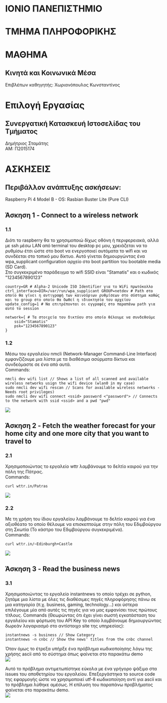 # ΙΟΝΙΟ ΠΑΝΕΠΙΣΤΗΜΙΟ 


# ΤΜΗΜΑ ΠΛΗΡΟΦΟΡΙΚΗΣ 


# ΜΑΘΗΜΑ
## Κινητά και Κοινωνικά Μέσα
 
Επιβλέπων καθηγητής: Χωριανόπουλος Κωνσταντίνος 


# Επιλογή Εργασίας
## Συνεργατική Κατασκευή Ιστοσελίδας του Τμήματος

Δημήτριος Σταμάτης <br>
ΑΜ: Π2015174

# ΑΣΚΗΣΕΙΣ
## Περιβάλλον ανάπτυξης ασκήσεων: 
Raspberry Pi 4 Model B - OS: Rasbian Buster Lite (Pure CLI)
## Άσκηση 1 - Connect to a wireless network
### 1.1
Διότι το raspberry θα το χρησιμοποιώ δίχως οθόνη ή περιφερειακά, αλλά με ssh μέσω LAN από terminal του desktop pc μου, χρειάζεται να το ρυθμίσω έτσι ώστε στο boot να ενεργοποιεί αυτόματα το wifi και να συνδέεται στο τοπικό μου δίκτυο. Αυτό γίνεται δημιουργώντας ένα wpa_supplicant configuration αρχείο στο boot partition του bootable media (SD Card). <br>
Στο συγκεκριμένο παράδειγμα το wifi SSID είναι "Stamatis" και ο κωδικός "1234567890123"
```
country=GR # Alpha-2 Unicode ISO Identifier για το WiFi πρωτόκολλο
ctrl_interface=DIR=/var/run/wpa_supplicant GROUP=netdev # Path στο οποίο θα γίνει η αντιγραφή των καινούριων ρυθμίσεων στο σύστημα καθώς και το group στο οποίο θα δωθεί η ιδιοκτησία του αρχείου
update_config=1 # Να επιτρέπονται οι εγγραφές στο παραπάνω path για αυτό το session

network={ # Τα στοιχεία του δικτύου στο οποίο θέλουμε να συνδεθούμε
    ssid="Stamatis"
    psk="1234567890123"
}
```
### 1.2
Μέσω του εργαλείου nmcli (Network-Manager Command-Line Interface) εμφανζίζουμε μια λίστα με τα διαθέσιμα ασύρματα δίκτυα και συνδεόμαστε σε ένα από αυτά.<br>
Commands:<br>
```
nmcli dev wifi list // Shows a list of all scanned and available wireless networks usign the wifi device (wlan0 in my case)
sudo nmcli dev wifi rescan // Scans for available wireless networks - Needs root privileges)
sudo nmcli dev wifi connect <ssid> password <"password"> // Connects to the network with ssid <ssid> and a pwd "pwd"
```
<a href="https://asciinema.org/a/CmYgSFE25eamKYCX83zzzwqXs" target="_blank"><img src="https://asciinema.org/a/CmYgSFE25eamKYCX83zzzwqXs.svg" /></a><br>
## Άσκηση 2 - Fetch the weather forecast for your home city and one more city that you want to travel to
### 2.1
Χρησιμοποιώντας το εργαλείο wttr λαμβάνουμε το δελτίο καιρού για την πόλη της Πάτρας. <br>
Commands:<br>
```
curl wttr.in/Patras
```
<a href="https://asciinema.org/a/u8bHN2AFpE9vqJFV4aChRk4Zr" target="_blank"><img src="https://asciinema.org/a/u8bHN2AFpE9vqJFV4aChRk4Zr.svg" /></a><br>
### 2.2
Με τη χρήση του ίδιου εργαλείου λαμβάνουμε το δελτίο καιρού για ένα αξιοθέατο το οποίο θέλουμε να επισκεπτούμε στην πόλη του Εδιμβούργου στη Σκωτία (Το κάστρο του Εδιμβούργου συγκεκριμένα).<br>
Commands:<br>
```
curl wttr.in/~Edinburgh+Castle
```
<a href="https://asciinema.org/a/sPASOgWB3gWyNX8n639P8q1bQ" target="_blank"><img src="https://asciinema.org/a/sPASOgWB3gWyNX8n639P8q1bQ.svg" /></a><br>

## Άσκηση 3 - Read the business news
### 3.1
Χρησιμοποιώντας το εργαλείο instantnews το οποίο τρέχει σε python, ζητάμε μια λίστα με όλες τις διαθέσιμες πηγές πληροφόρησης πάνω σε μια κατηγορία (π.χ. business, gaming, technology...) και ύστερα επιλέγουμε μία από αυτές τις πηγές για να μας εμφανίσει τους πρώτους τίτλους.
Commands (Θεωρώντας ότι έχει γίνει σωστή εγκατάσταση του εργαλείου και φόρτωση του API Key το οποίο λαμβάνουμε δημιουργώντας δωρεάν λογαριασμό στο αντίστοιχο site της υπηρεσίας):
```
instantnews -s business // Show Category
instantnews -n cnbc // Show the news' titles from the cnbc channel
```
Όταν όμως το έτρεξα υπήρξε ένα πρόβλημα κωδικοποίησης λόγω της χρήσης ascii από το σύστημα όπως φαίνεται στο παρακάτω demo<br>
<a href="https://asciinema.org/a/dokdjEiI9KhnAN2w9mQkFnvRD" target="_blank"><img src="https://asciinema.org/a/dokdjEiI9KhnAN2w9mQkFnvRD.svg" /></a><br>

Αυτό το πρόβλημα αντιμετωπίστηκε εύκολα με ένα γρήγορο ψάξιμο στα issues του αποθετηρίου του εργαλείου. Επεξεργάστηκα το source code της εφαρμογής ώστε να χρησιμοποιεί utf-8 κωδικοποίηση αντί για ascii και το πρόβλημα λύθηκε αμέσως. Η επίλυση του παραπάνω προβλήματος φαίνεται στο παρακάτω demo.<br>
<a href="https://asciinema.org/a/vTcm6Wh04nojUCVUL6Jp7xyov" target="_blank"><img src="https://asciinema.org/a/vTcm6Wh04nojUCVUL6Jp7xyov.svg" /></a><br>


